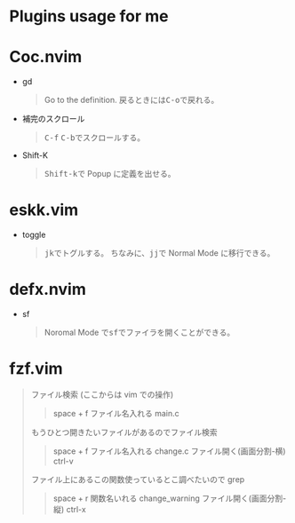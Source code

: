 # Plugins usage for me

# Coc.nvim

- gd

  > Go to the definition.
  > 戻るときには<kbd>C-o</kbd>で戻れる。

- 補完のスクロール

  > <kbd>C-f</kbd> <kbd>C-b</kbd>でスクロールする。

- Shift-K
  > <kbd><kbd>Shift</kbd>-<kbd>k</kbd></kbd>で Popup に定義を出せる。

# eskk.vim

- toggle
  > <kbd>jk</kbd>でトグルする。
  > ちなみに、<kbd>jj</kbd>で Normal Mode に移行できる。

# defx.nvim

- sf
  > Noromal Mode で<kbd>sf</kbd>でファイラを開くことができる。

# fzf.vim

> ファイル検索 (ここからは vim での操作)
>
> > space + f
> > ファイル名入れる
> > main.c
>
> もうひとつ開きたいファイルがあるのでファイル検索
>
> > space + f
> > ファイル名入れる
> > change.c
> > ファイル開く(画面分割-横)
> > ctrl-v
>
> ファイル上にあるこの関数使っているとこ調べたいので grep
>
> > space + r
> > 関数名いれる
> > change_warning
> > ファイル開く(画面分割-縦)
> > ctrl-x
